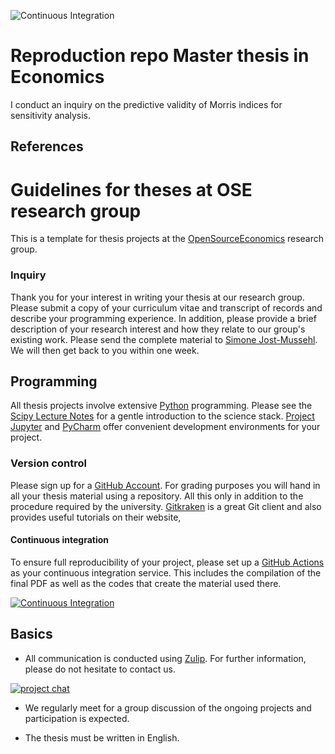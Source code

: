![Continuous Integration](https://github.com/bhmueller/thesis/workflows/Continuous%20Integration/badge.svg)

# Reproduction repo Master thesis in Economics

I conduct an inquiry on the predictive validity of Morris indices for sensitivity analysis.

## References

# Guidelines for theses at OSE research group

This is a template for thesis projects at the [OpenSourceEconomics](https://github.com/OpenSourceEconomics) research group.

### Inquiry

Thank you for your interest in writing your thesis at our research group. Please submit a copy of your curriculum vitae and transcript of records and describe your programming experience. In addition, please provide a brief description of your research interest and how they relate to our group's existing work. Please send the complete material to [Simone Jost-Mussehl](https://www.iame.uni-bonn.de/people/jost-mussehl). We will then get back to you within one week.

## Programming

All thesis projects involve extensive [Python](https://www.python.org) programming. Please see the [Scipy Lecture Notes](https://scipy-lectures.org/) for a gentle introduction to the science stack. [Project Jupyter](https://jupyter.org) and  [PyCharm](https://www.jetbrains.com/pycharm) offer convenient development environments for your project.

### Version control

Please sign up for a [GitHub Account](http://github.com). For grading purposes you will hand in all your thesis material using a repository. All this only in addition to the procedure required by the university. [Gitkraken](https://www.gitkraken.com/git-client) is a great Git client and also provides useful tutorials on their website,

#### Continuous integration

To ensure full reproducibility of your project, please set up a [GitHub Actions](https://help.github.com/en/actions) as your continuous integration service. This includes the compilation of the final PDF as well as the codes that create the material used there.

[![Continuous Integration](https://github.com/HumanCapitalAnalysis/template-thesis-project/workflows/Continuous%20Integration/badge.svg)](https://github.com/HumanCapitalAnalysis/template-thesis-project/actions)

## Basics

* All communication is conducted using [Zulip](https://zulipchat.com/). For further information, please do not hesitate to contact us.

[![project chat](https://img.shields.io/badge/zulip-join_chat-brightgreen.svg)](https://hca.zulipchat.com/)

* We regularly meet for a group discussion of the ongoing projects and participation is expected.

* The thesis must be written in English.